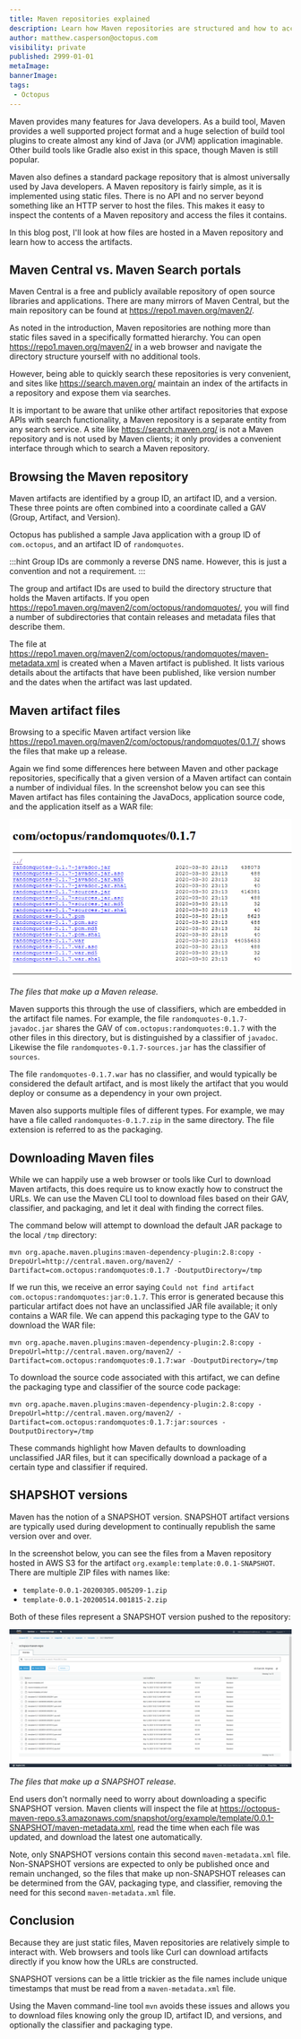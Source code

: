 ```yaml
---
title: Maven repositories explained
description: Learn how Maven repositories are structured and how to access artifacts stored in them
author: matthew.casperson@octopus.com
visibility: private
published: 2999-01-01
metaImage: 
bannerImage: 
tags:
 - Octopus
---
```


Maven provides many features for Java developers. As a build tool, Maven provides a well supported project format and a huge selection of build tool plugins to create almost any kind of Java (or JVM) application imaginable. Other build tools like Gradle also exist in this space, though Maven is still popular.

Maven also defines a standard package repository that is almost universally used by Java developers. A Maven repository is fairly simple, as it is implemented using static files. There is no API and no server beyond something like an HTTP server to host the files. This makes it easy to inspect the contents of a Maven repository and access the files it contains.

In this blog post, I'll look at how files are hosted in a Maven repository and learn how to access the artifacts.

## Maven Central vs. Maven Search portals

Maven Central is a free and publicly available repository of open source libraries and applications. There are many mirrors of Maven Central, but the main repository can be found at https://repo1.maven.org/maven2/.

As noted in the introduction, Maven repositories are nothing more than static files saved in a specifically formatted hierarchy. You can open https://repo1.maven.org/maven2/ in a web browser and navigate the directory structure yourself with no additional tools.

However, being able to quickly search these repositories is very convenient, and sites like https://search.maven.org/ maintain an index of the artifacts in a repository and expose them via searches.

It is important to be aware that unlike other artifact repositories that expose APIs with search functionality, a Maven repository is a separate entity from any search service. A site like https://search.maven.org/ is not a Maven repository and is not used by Maven clients; it only provides a convenient interface through which to search a Maven repository.

## Browsing the Maven repository

Maven artifacts are identified by a group ID, an artifact ID, and a version. These three points are often combined into a coordinate called a GAV (Group, Artifact, and Version).

Octopus has published a sample Java application with a group ID of `com.octopus`, and an artifact ID of `randomquotes`.

:::hint
Group IDs are commonly a reverse DNS name. However, this is just a convention and not a requirement.
:::

The group and artifact IDs are used to build the directory structure that holds the Maven artifacts. If you open https://repo1.maven.org/maven2/com/octopus/randomquotes/, you will find a number of subdirectories that contain releases and metadata files that describe them.

The file at https://repo1.maven.org/maven2/com/octopus/randomquotes/maven-metadata.xml is created when a Maven artifact is published. It lists various details about the artifacts that have been published, like version number and the dates when the artifact was last updated.

## Maven artifact files

Browsing to a specific Maven artifact version like https://repo1.maven.org/maven2/com/octopus/randomquotes/0.1.7/ shows the files that make up a release.

Again we find some differences here between Maven and other package repositories, specifically that a given version of a Maven artifact can contain a number of individual files. In the screenshot below you can see this Maven artifact has files containing the JavaDocs, application source code, and the application itself as a WAR file:

![The files that make up a Maven release](maven-artifact-files.png "width=500")

*The files that make up a Maven release.*

Maven supports this through the use of classifiers, which are embedded in the artifact file names. For example, the file `randomquotes-0.1.7-javadoc.jar` shares the GAV of `com.octopus:randomquotes:0.1.7` with the other files in this directory, but is distinguished by a classifier of `javadoc`. Likewise the file `randomquotes-0.1.7-sources.jar` has the classifier of `sources`.

The file `randomquotes-0.1.7.war` has no classifier, and would typically be considered the default artifact, and is most likely the artifact that you would deploy or consume as a dependency in your own project.

Maven also supports multiple files of different types. For example, we may have a file called `randomquotes-0.1.7.zip` in the same directory. The file extension is referred to as the packaging.

## Downloading Maven files

While we can happily use a web browser or tools like Curl to download Maven artifacts, this does require us to know exactly how to construct the URLs. We can use the Maven CLI tool to download files based on their GAV, classifier, and packaging, and let it deal with finding the correct files.

The command below will attempt to download the default JAR package to the local `/tmp` directory:

```
mvn org.apache.maven.plugins:maven-dependency-plugin:2.8:copy -DrepoUrl=http://central.maven.org/maven2/ -Dartifact=com.octopus:randomquotes:0.1.7 -DoutputDirectory=/tmp
```

If we run this, we receive an error saying `Could not find artifact com.octopus:randomquotes:jar:0.1.7`. This error is generated because this particular artifact does not have an unclassified JAR file available; it only contains a WAR file. We can append this packaging type to the GAV to download the WAR file:

```
mvn org.apache.maven.plugins:maven-dependency-plugin:2.8:copy -DrepoUrl=http://central.maven.org/maven2/ -Dartifact=com.octopus:randomquotes:0.1.7:war -DoutputDirectory=/tmp
```

To download the source code associated with this artifact, we can define the packaging type and classifier of the source code package:

```
mvn org.apache.maven.plugins:maven-dependency-plugin:2.8:copy -DrepoUrl=http://central.maven.org/maven2/ -Dartifact=com.octopus:randomquotes:0.1.7:jar:sources -DoutputDirectory=/tmp
```

These commands highlight how Maven defaults to downloading unclassified JAR files, but it can specifically download a package of a certain type and classifier if required.

## SHAPSHOT versions

Maven has the notion of a SNAPSHOT version. SNAPSHOT artifact versions are typically used during development to continually republish the same version over and over.

In the screenshot below, you can see the files from a Maven repository hosted in AWS S3 for the artifact `org.example:template:0.0.1-SNAPSHOT`. There are multiple ZIP files with names like:
- `template-0.0.1-20200305.005209-1.zip`
- `template-0.0.1-20200514.001815-2.zip`

Both of these files represent a SNAPSHOT version pushed to the repository:

![The files that make up a SNAPSHOT release](snapshots.png "width=500")

*The files that make up a SNAPSHOT release.*

End users don't normally need to worry about downloading a specific SNAPSHOT version. Maven clients will inspect the file at https://octopus-maven-repo.s3.amazonaws.com/snapshot/org/example/template/0.0.1-SNAPSHOT/maven-metadata.xml, read the time when each file was updated, and download the latest one automatically.

Note, only SNAPSHOT versions contain this second `maven-metadata.xml` file. Non-SNAPSHOT versions are expected to only be published once and remain unchanged, so the files that make up non-SNAPSHOT releases can be determined from the GAV, packaging type, and classifier, removing the need for this second `maven-metadata.xml` file.

## Conclusion

Because they are just static files, Maven repositories are relatively simple to interact with. Web browsers and tools like Curl can download artifacts directly if you know how the URLs are constructed.

SNAPSHOT versions can be a little trickier as the file names include unique timestamps that must be read from a `maven-metadata.xml` file.

Using the Maven command-line tool `mvn` avoids these issues and allows you to download files knowing only the group ID, artifact ID, and versions, and optionally the classifier and packaging type.